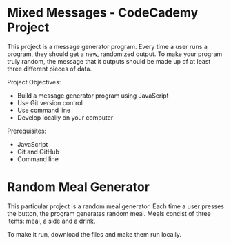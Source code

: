 # Mixed Messages - CodeCademy Project

This project is a message generator program. Every time a user runs a program, they should get a new, randomized output. To make your program truly random, the message that it outputs should be made up of at least three different pieces of data. 

Project Objectives:

- Build a message generator program using JavaScript
- Use Git version control
- Use command line
- Develop locally on your computer

Prerequisites:
- JavaScript
- Git and GitHub
- Command line


# Random Meal Generator 

This particular project is a random meal generator. Each time a user presses the button, the program generates random meal. Meals concist of three items: meal, a side and a drink. 

To make it run, download the files and make them run locally. 
